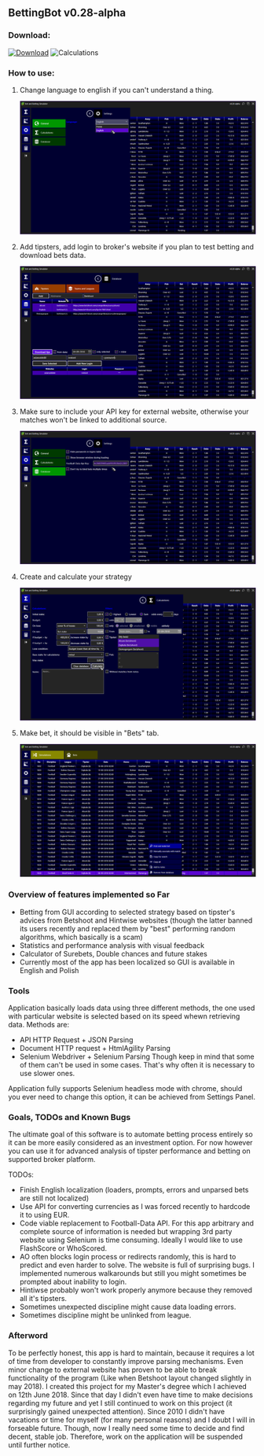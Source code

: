 ## BettingBot v0.28-alpha

### Download:

[![Download](https://img.shields.io/badge/download-BettingBot--v0.28--alpha-blue.svg)](https://github.com/rvnlord/BettingBot/releases/download/v0.28-alpha/BettingBot-v0.28-alpha.zip)
![Calculations](https://img.shields.io/badge/SHA--256-8EB61D86A6CBD841862E676B4A41DC5176E1C6931107170681B6F5E99575F04E-green.svg)

### How to use:

1. Change language to english if you can't understand a thing.

   ![Change language](/Images/2018-09-06_145434.png?raw=true)

2. Add tipsters, add login to broker's website if you plan to test betting and download bets data.

   ![Load data](/Images/2018-09-06_145956.png?raw=true)

3. Make sure to include your API key for external website, otherwise your matches won't be linked to additional source.

   ![Provide API Key](/Images/2018-09-06_150352.png?raw=true)

4. Create and calculate your strategy

   ![Provide API Key](/Images/2018-09-06_150657.png?raw=true)

5. Make bet, it should be visible in "Bets" tab.

   ![Provide API Key](/Images/2018-09-06_150723.png?raw=true)

### Overview of features implemented so Far

* Betting from GUI according to selected strategy based on tipster's advices from Betshoot and Hintwise websites (though the latter banned its users recently and replaced them by "best" performing random algorithms, which basically is a scam)
* Statistics and performance analysis with visual feedback
* Calculator of Surebets, Double chances and future stakes
* Currently most of the app has been localized so GUI is available in English and Polish

### Tools

Application basically loads data using three different methods, the one used with particular website is selected based on its speed whewn retrieving data. Methods are:
* API HTTP Request + JSON Parsing
* Document HTTP request + HtmlAgility Parsing
* Selenium Webdriver + Selenium Parsing
Though keep in mind that some of them can't be used in some cases. That's why often it is necessary to use slower ones.

Application fully supports Selenium headless mode with chrome, should you ever need to change this option, it can be achieved from Settings Panel.

### Goals, TODOs and Known Bugs

The ultimate goal of this software is to automate betting process entirely so it can be more easily considered as an investment option. For now however you can use it for advanced analysis of tipster performance and betting on supported broker platform.

TODOs:
* Finish English localization (loaders, prompts, errors and unparsed bets are still not localized)
* Use API for converting currencies as I was forced recently to hardcode it to using EUR.
* Code viable replacement to Football-Data API. For this app arbitrary and complete source of information is needed but wrapping 3rd party website using Selenium is time consuming. Ideally I would like to use FlashScore or WhoScored.
* AO often blocks login process or redirects randomly, this is hard to predict and even harder to solve. The website is full of surprising bugs. I implemented numerous walkarounds but still you might sometimes be prompted about inability to login.
* Hintiwse probably won't work properly anymore because they removed all it's tipsters.
* Sometimes unexpected discipline might cause data loading errors.
* Sometimes discipline might be unlinked from league.

### Afterword

To be perfectly honest, this app is hard to maintain, because it requires a lot of time from developer to constantly improve parsing mechanisms. Even minor change to external website has proven to be able to break functionality of the program (Like when Betshoot layout changed slightly in may 2018). I created this project for my Master's degree which I achieved on 12th June 2018. Since that day I didn't even have time to make decisions regarding my future and yet I still continued to work on this project (it surprisingly gained unexpected attention). Since 2010 I didn't have vacations or time for myself (for many personal reasons) and I doubt I will in forseable future. Though, now I really need some time to decide and find decent, stable job. Therefore, work on the application will be suspended until further notice. 










